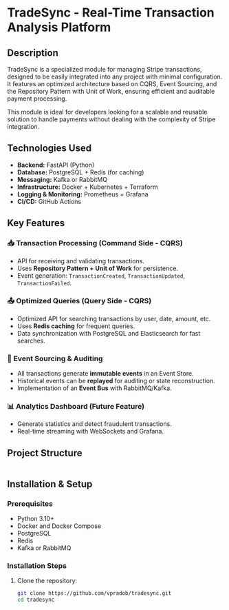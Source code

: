 # TradeSync - Real-Time Transaction Analysis Platform

## Description
TradeSync is a specialized module for managing Stripe transactions, designed to be easily integrated into any project with minimal configuration. It features an optimized architecture based on CQRS, Event Sourcing, and the Repository Pattern with Unit of Work, ensuring efficient and auditable payment processing.

This module is ideal for developers looking for a scalable and reusable solution to handle payments without dealing with the complexity of Stripe integration.

## Technologies Used
- **Backend:** FastAPI (Python)
- **Database:** PostgreSQL + Redis (for caching)
- **Messaging:** Kafka or RabbitMQ
- **Infrastructure:** Docker + Kubernetes + Terraform
- **Logging & Monitoring:** Prometheus + Grafana
- **CI/CD:** GitHub Actions

## Key Features
### 📥 Transaction Processing (Command Side - CQRS)
- API for receiving and validating transactions.
- Uses **Repository Pattern + Unit of Work** for persistence.
- Event generation: `TransactionCreated`, `TransactionUpdated`, `TransactionFailed`.

### 📤 Optimized Queries (Query Side - CQRS)
- Optimized API for searching transactions by user, date, amount, etc.
- Uses **Redis caching** for frequent queries.
- Data synchronization with PostgreSQL and Elasticsearch for fast searches.

### 📜 Event Sourcing & Auditing
- All transactions generate **immutable events** in an Event Store.
- Historical events can be **replayed** for auditing or state reconstruction.
- Implementation of an **Event Bus** with RabbitMQ/Kafka.

### 📊 Analytics Dashboard (Future Feature)
- Generate statistics and detect fraudulent transactions.
- Real-time streaming with WebSockets and Grafana.

## Project Structure
```
```

## Installation & Setup
### Prerequisites
- Python 3.10+
- Docker and Docker Compose
- PostgreSQL
- Redis
- Kafka or RabbitMQ

### Installation Steps
1. Clone the repository:
   ```sh
   git clone https://github.com/vpradob/tradesync.git
   cd tradesync
   ```
